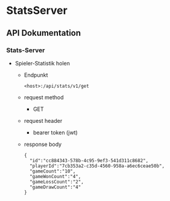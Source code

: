 # StatsServer

## API Dokumentation

### Stats-Server

- Spieler-Statistik holen

  - Endpunkt

        <host>:/api/stats/v1/get

  - request method
    - GET
  - request header
    - bearer token (jwt)
  - response body

        {
          "id":"cc884343-578b-4c95-9ef3-541d311c8682",
          "playerId":"7cb353a2-c35d-4560-958a-a6ec6ceae50b",
          "gameCount":"10",
          "gameWonCount":"4",
          "gameLossCount":"2",
          "gameDrawCount":"4"
        }
